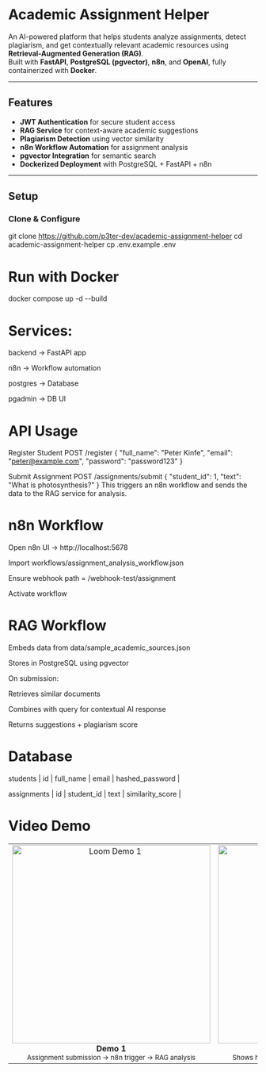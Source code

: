 # Academic Assignment Helper

An AI-powered platform that helps students analyze assignments, detect plagiarism, and get contextually relevant academic resources using **Retrieval-Augmented Generation (RAG)**.  
Built with **FastAPI**, **PostgreSQL (pgvector)**, **n8n**, and **OpenAI**, fully containerized with **Docker**.

---

## Features
- **JWT Authentication** for secure student access  
- **RAG Service** for context-aware academic suggestions  
- **Plagiarism Detection** using vector similarity  
- **n8n Workflow Automation** for assignment analysis  
- **pgvector Integration** for semantic search  
- **Dockerized Deployment** with PostgreSQL + FastAPI + n8n  

---

## Setup

### Clone & Configure

git clone https://github.com/p3ter-dev/academic-assignment-helper
cd academic-assignment-helper
cp .env.example .env

# Run with Docker

docker compose up -d --build

# Services:

backend → FastAPI app

n8n → Workflow automation

postgres → Database

pgadmin → DB UI

# API Usage
Register Student
POST /register
{
  "full_name": "Peter Kinfe",
  "email": "peter@example.com",
  "password": "password123"
}

Submit Assignment
POST /assignments/submit
{
  "student_id": 1,
  "text": "What is photosynthesis?"
}
This triggers an n8n workflow and sends the data to the RAG service for analysis.

# n8n Workflow

Open n8n UI → http://localhost:5678

Import workflows/assignment_analysis_workflow.json

Ensure webhook path = /webhook-test/assignment

Activate workflow

# RAG Workflow

Embeds data from data/sample_academic_sources.json

Stores in PostgreSQL using pgvector

On submission:

Retrieves similar documents

Combines with query for contextual AI response

Returns suggestions + plagiarism score

# Database

students
| id | full_name | email | hashed_password |

assignments
| id | student_id | text | similarity_score |

# Video Demo

<table> <tr> <td align="center"> <a href="https://www.loom.com/share/ec0e514e23e143c3858dc7169016a2b2?sid=f3929bbf-9f9b-42c0-add7-2aa650130d21" target="_blank"> <img src="https://cdn.loom.com/sessions/thumbnails/ec0e514e23e143c3858dc7169016a2b2-with-play.gif" width="400" alt="Loom Demo 1"/> </a> <br/> <strong>Demo 1</strong> <br/> <sub>Assignment submission → n8n trigger → RAG analysis</sub> </td> <td align="center"> <a href="https://www.loom.com/share/b908889c0f2845b3b5373b8f86c33a9f?sid=eb7ea1cd-80f3-41d0-8902-e48ce1d0aa32" target="_blank"> <img src="https://cdn.loom.com/sessions/thumbnails/b908889c0f2845b3b5373b8f86c33a9f-with-play.gif" width="400" alt="Loom Demo 2"/> </a> <br/> <strong>Demo 2</strong> <br/> <sub>Shows how semantic similarity scoring works in action</sub> </td> </tr> </table>